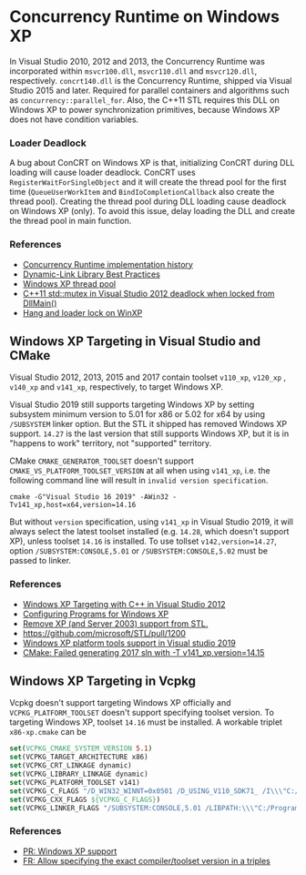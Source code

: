 # Concurrency Runtime on Windows XP

In Visual Studio 2010, 2012 and 2013, the Concurrency Runtime was incorporated within `msvcr100.dll`, `msvcr110.dll` and 
`msvcr120.dll`, respectively. `concrt140.dll` is the Concurrency Runtime, shipped via Visual Studio 2015 and later. 
Required for parallel containers and algorithms such as `concurrency::parallel_for`. Also, the C++11 STL requires this 
DLL on Windows XP to power synchronization primitives, because Windows XP does not have condition variables.


### Loader Deadlock

A bug about ConCRT on Windows XP is that, initializing ConCRT during DLL loading will cause loader deadlock. ConCRT uses
`RegisterWaitForSingleObject` and it will create the thread pool for the first time (`QueueUserWorkItem` and 
`BindIoCompletionCallback` also create the thread pool). Creating the thread pool during DLL loading cause deadlock 
on Windows XP (only). To avoid this issue, delay loading the DLL and create the thread pool in main function.


### References

- [Concurrency Runtime implementation history](https://docs.microsoft.com/en-us/cpp/parallel/concrt/overview-of-the-concurrency-runtime#dlls)
- [Dynamic-Link Library Best Practices](https://docs.microsoft.com/en-us/windows/win32/dlls/dynamic-link-library-best-practices)
- [Windows XP thread pool](https://docs.microsoft.com/en-us/windows/win32/procthread/thread-pooling)
- [C++11 std::mutex in Visual Studio 2012 deadlock when locked from DllMain()](https://stackoverflow.com/questions/14711263)
- [Hang and loader lock on WinXP](https://github.com/weidai11/cryptopp/issues/373)


## Windows XP Targeting in Visual Studio and CMake

Visual Studio 2012, 2013, 2015 and 2017 contain toolset `v110_xp`, `v120_xp` , `v140_xp` and `v141_xp`, respectively,
to target Windows XP. 

Visual Studio 2019 still supports targeting Windows XP by setting subsystem minimum version to 5.01 for x86 or 5.02 for 
x64 by using `/SUBSYSTEM` linker option. But the STL it shipped has removed Windows XP support. `14.27` is the last 
version that still supports Windows XP, but it is in "happens to work" territory, not "supported" territory.

CMake `CMAKE_GENERATOR_TOOLSET` doesn't support `CMAKE_VS_PLATFORM_TOOLSET_VERSION` at all when using `v141_xp`, i.e. 
the following command line will result in `invalid version specification`.

```shell
cmake -G"Visual Studio 16 2019" -AWin32 -Tv141_xp,host=x64,version=14.16
```

But without `version` specification, using `v141_xp` in Visual Studio 2019, it will always select the latest toolset 
installed (e.g. `14.28`, which doesn't support XP), unless toolset `14.16` is installed. To use tollset `v142,version=14.27`,
option `/SUBSYSTEM:CONSOLE,5.01` or `/SUBSYSTEM:CONSOLE,5.02` must be passed to linker.


### References

- [Windows XP Targeting with C++ in Visual Studio 2012](https://devblogs.microsoft.com/cppblog/windows-xp-targeting-with-c-in-visual-studio-2012)
- [Configuring Programs for Windows XP](https://docs.microsoft.com/en-us/cpp/build/configuring-programs-for-windows-xp)
- [Remove XP (and Server 2003) support from STL.](https://github.com/microsoft/STL/pull/1194)
- https://github.com/microsoft/STL/pull/1200
- [Windows XP platform tools support in Visual studio 2019](https://developercommunity.visualstudio.com/t/windows-xp-platform-tools-support-in-visual-studio-2019/1196734)
- [CMake: Failed generating 2017 sln with -T v141_xp,version=14.15](https://gitlab.kitware.com/cmake/cmake/-/issues/19672)


## Windows XP Targeting in Vcpkg

Vcpkg doesn't support targeting Windows XP officially and `VCPKG_PLATFORM_TOOLSET` doesn't support specifying toolset
version. To targeting Windows XP, toolset `14.16` must be installed. A workable triplet `x86-xp.cmake` can be

```cmake
set(VCPKG_CMAKE_SYSTEM_VERSION 5.1)
set(VCPKG_TARGET_ARCHITECTURE x86)
set(VCPKG_CRT_LINKAGE dynamic)
set(VCPKG_LIBRARY_LINKAGE dynamic)
set(VCPKG_PLATFORM_TOOLSET v141)
set(VCPKG_C_FLAGS "/D_WIN32_WINNT=0x0501 /D_USING_V110_SDK71_ /I\\\"C:/Program Files (x86)/Microsoft SDKs/Windows/v7.1A/Include\\\"")
set(VCPKG_CXX_FLAGS ${VCPKG_C_FLAGS})
set(VCPKG_LINKER_FLAGS "/SUBSYSTEM:CONSOLE,5.01 /LIBPATH:\\\"C:/Program Files (x86)/Microsoft SDKs/Windows/v7.1A/Lib\\\"")
```


### References

- [PR: Windows XP support](https://github.com/microsoft/vcpkg/pull/1732)
- [FR: Allow specifying the exact compiler/toolset version in a triples](https://github.com/microsoft/vcpkg/issues/11317)
